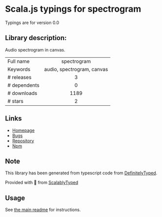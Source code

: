 
# Scala.js typings for spectrogram

Typings are for version 0.0

## Library description:
Audio spectrogram in canvas.

|                    |                 |
| ------------------ | :-------------: |
| Full name          | spectrogram |
| Keywords           | audio, spectrogram, canvas |
| # releases         | 3 |
| # dependents       | 0 |
| # downloads        | 1189 |
| # stars            | 2 |

## Links
- [Homepage](https://github.com/miguelmota/spectrogram)
- [Bugs](https://github.com/miguelmota/spectrogram/issues)
- [Repository](https://github.com/miguelmota/spectrogram)
- [Npm](https://www.npmjs.com/package/spectrogram)
    


## Note
This library has been generated from typescript code from [DefinitelyTyped](https://definitelytyped.org).

Provided with :purple_heart: from [ScalablyTyped](https://github.com/oyvindberg/ScalablyTyped)

## Usage
See [the main readme](../../readme.md) for instructions.



